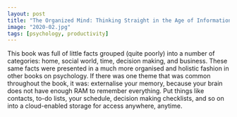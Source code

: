 ```yaml
---
layout: post
title: "The Organized Mind: Thinking Straight in the Age of Information Overload"
image: "2020-02.jpg"
tags: [psychology, productivity]
---
```


This book was full of little facts grouped (quite poorly) into a number of categories: home, social world, time, decision making, and business. These same facts were presented in a much more organised and holistic fashion in other books on psychology. If there was one theme that was common throughout the book, it was: externalise your memory, because your brain does not have enough RAM to remember everything. Put things like contacts, to-do lists, your schedule, decision making checklists, and so on into a cloud-enabled storage for access anywhere, anytime.